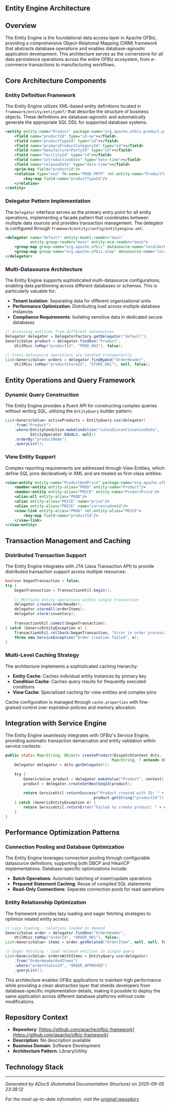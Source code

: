 ## Entity Engine Architecture

## Overview

The Entity Engine is the foundational data access layer in Apache OFBiz, providing a comprehensive Object-Relational Mapping (ORM) framework that abstracts database operations and enables database-agnostic application development. This architecture serves as the cornerstone for all data persistence operations across the entire OFBiz ecosystem, from e-commerce transactions to manufacturing workflows.

## Core Architecture Components

### Entity Definition Framework

The Entity Engine utilizes XML-based entity definitions located in `framework/entity/entitydef/` that describe the structure of business objects. These definitions are database-agnostic and automatically generate the appropriate SQL DDL for supported database systems.

```xml
<entity entity-name="Product" package-name="org.apache.ofbiz.product.product">
    <field name="productId" type="id-ne"></field>
    <field name="productTypeId" type="id"></field>
    <field name="primaryProductCategoryId" type="id"></field>
    <field name="manufacturerPartyId" type="id"></field>
    <field name="facilityId" type="id"></field>
    <field name="introductionDate" type="date-time"></field>
    <field name="releaseDate" type="date-time"></field>
    <prim-key field="productId"/>
    <relation type="one" fk-name="PROD_PRTP" rel-entity-name="ProductType">
        <key-map field-name="productTypeId"/>
    </relation>
</entity>
```

### Delegator Pattern Implementation

The `Delegator` interface serves as the primary entry point for all entity operations, implementing a facade pattern that coordinates between multiple data sources and provides transaction management. The delegator is configured through `framework/entity/config/entityengine.xml`:

```xml
<delegator name="default" entity-model-reader="main" 
           entity-group-reader="main" entity-eca-reader="main">
    <group-map group-name="org.apache.ofbiz" datasource-name="localderby"/>
    <group-map group-name="org.apache.ofbiz.olap" datasource-name="localderbyolap"/>
</delegator>
```

### Multi-Datasource Architecture

The Entity Engine supports sophisticated multi-datasource configurations, enabling data partitioning across different databases or schemas. This is particularly valuable for:

- **Tenant Isolation**: Separating data for different organizational units
- **Performance Optimization**: Distributing load across multiple database instances  
- **Compliance Requirements**: Isolating sensitive data in dedicated secure databases

```java
// Accessing entities from different datasources
Delegator delegator = DelegatorFactory.getDelegator("default");
GenericValue product = delegator.findOne("Product", 
    UtilMisc.toMap("productId", "PROD_001"), false);

// Cross-datasource operations are handled transparently
List<GenericValue> orders = delegator.findByAnd("OrderHeader", 
    UtilMisc.toMap("productStoreId", "STORE_001"), null, false);
```

## Entity Operations and Query Framework

### Dynamic Query Construction

The Entity Engine provides a fluent API for constructing complex queries without writing SQL, utilizing the `EntityQuery` builder pattern:

```java
List<GenericValue> activeProducts = EntityQuery.use(delegator)
    .from("Product")
    .where(EntityCondition.makeCondition("salesDiscontinuationDate", 
           EntityOperator.EQUALS, null))
    .orderBy("productName")
    .queryList();
```

### View Entity Support

Complex reporting requirements are addressed through View Entities, which define SQL joins declaratively in XML and are treated as first-class entities:

```xml
<view-entity entity-name="ProductAndPrice" package-name="org.apache.ofbiz.product.product">
    <member-entity entity-alias="PROD" entity-name="Product"/>
    <member-entity entity-alias="PRICE" entity-name="ProductPrice"/>
    <alias-all entity-alias="PROD"/>
    <alias entity-alias="PRICE" name="price"/>
    <alias entity-alias="PRICE" name="currencyUomId"/>
    <view-link entity-alias="PROD" rel-entity-alias="PRICE">
        <key-map field-name="productId"/>
    </view-link>
</view-entity>
```

## Transaction Management and Caching

### Distributed Transaction Support

The Entity Engine integrates with JTA (Java Transaction API) to provide distributed transaction support across multiple resources:

```java
boolean beganTransaction = false;
try {
    beganTransaction = TransactionUtil.begin();
    
    // Multiple entity operations within single transaction
    delegator.create(orderHeader);
    delegator.storeAll(orderItems);
    delegator.store(inventory);
    
    TransactionUtil.commit(beganTransaction);
} catch (GenericEntityException e) {
    TransactionUtil.rollback(beganTransaction, "Error in order processing", e);
    throw new ServiceException("Order creation failed", e);
}
```

### Multi-Level Caching Strategy

The architecture implements a sophisticated caching hierarchy:

- **Entity Cache**: Caches individual entity instances by primary key
- **Condition Cache**: Caches query results for frequently executed conditions  
- **View Cache**: Specialized caching for view entities and complex joins

Cache configuration is managed through `cache.properties` with fine-grained control over expiration policies and memory allocation.

## Integration with Service Engine

The Entity Engine seamlessly integrates with OFBiz's Service Engine, providing automatic transaction demarcation and entity validation within service contexts:

```java
public static Map<String, Object> createProduct(DispatchContext dctx, 
                                               Map<String, ? extends Object> context) {
    Delegator delegator = dctx.getDelegator();
    
    try {
        GenericValue product = delegator.makeValue("Product", context);
        product = delegator.createSetNextSeqId(product);
        
        return ServiceUtil.returnSuccess("Product created with ID: " + 
                                       product.getString("productId"));
    } catch (GenericEntityException e) {
        return ServiceUtil.returnError("Failed to create product: " + e.getMessage());
    }
}
```

## Performance Optimization Patterns

### Connection Pooling and Database Optimization

The Entity Engine leverages connection pooling through configurable datasource definitions, supporting both DBCP and HikariCP implementations. Database-specific optimizations include:

- **Batch Operations**: Automatic batching of insert/update operations
- **Prepared Statement Caching**: Reuse of compiled SQL statements
- **Read-Only Connections**: Separate connection pools for read operations

### Entity Relationship Optimization

The framework provides lazy loading and eager fetching strategies to optimize related entity access:

```java
// Lazy loading - relations loaded on demand
GenericValue order = delegator.findOne("OrderHeader", 
    UtilMisc.toMap("orderId", "ORDER_001"), false);
List<GenericValue> items = order.getRelated("OrderItem", null, null, false);

// Eager fetching - load related entities in single query
List<GenericValue> ordersWithItems = EntityQuery.use(delegator)
    .from("OrderHeaderAndItems")
    .where("orderStatusId", "ORDER_APPROVED")
    .queryList();
```

This architecture enables OFBiz applications to maintain high performance while providing a clean abstraction layer that shields developers from database-specific implementation details, making it possible to deploy the same application across different database platforms without code modifications.

## Repository Context

- **Repository**: [https://github.com/apache/ofbiz-framework](https://github.com/apache/ofbiz-framework)
- **Description**: No description available
- **Business Domain**: Software Development
- **Architecture Pattern**: Library/Utility

## Technology Stack

---

*Generated by ADocS (Automated Documentation Structure) on 2025-09-05 23:38:12*

*For the most up-to-date information, visit the [original repository](https://github.com/apache/ofbiz-framework)*